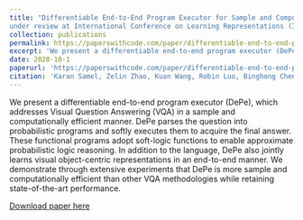 ```yaml
---
title: "Differentiable End-to-End Program Executor for Sample and Computationally Efficient VQA 
under review at International Conference on Learning Representations (ICLR) 2021"
collection: publications
permalink: https://paperswithcode.com/paper/differentiable-end-to-end-program-executor
excerpt: 'We present a differentiable end-to-end program executor (DePe), which addresses Visual Question Answering (VQA) in a sample and computationally efficient manner. DePe parses the question into probabilistic programs and softly executes them to acquire the final answer. These functional programs adopt soft-logic functions to enable approximate probabilistic logic reasoning. In addition to the language, DePe also jointly learns visual object-centric representations in an end-to-end manner. We demonstrate through extensive experiments that DePe is more sample and computationally efficient than other VQA methodologies while retaining state-of-the-art performance.'
date: 2020-10-1
paperurl: 'https://paperswithcode.com/paper/differentiable-end-to-end-program-executor'
citation: 'Karan Samel, Zelin Zhao, Kuan Wang, Robin Luo, Binghong Chen, Le Song'
---
```

We present a differentiable end-to-end program executor (DePe), which addresses Visual Question Answering (VQA) in a sample and computationally efficient manner. DePe parses the question into probabilistic programs and softly executes them to acquire the final answer. These functional programs adopt soft-logic functions to enable approximate probabilistic logic reasoning. In addition to the language, DePe also jointly learns visual object-centric representations in an end-to-end manner. We demonstrate through extensive experiments that DePe is more sample and computationally efficient than other VQA methodologies while retaining state-of-the-art performance.

[Download paper here](https://paperswithcode.com/paper/differentiable-end-to-end-program-executor)